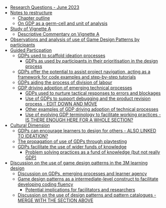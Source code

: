 -   [Research Questions - June 2023](#research-questions---june-2023)
-   [Notes to restructure](#notes-to-restructure)
    -   [Chapter outline](#chapter-outline)
    -   [On GDP as a germ-cell and unit of
        analysis](#on-gdp-as-a-germ-cell-and-unit-of-analysis)
-   [Study of Vignette A](#study-of-vignette-a)
    -   [Descriptive Commentary on Vignette
        A](#descriptive-commentary-on-vignette-a)
-   [Observations and analysis of use of Game Design Patterns by
    participants](#observations-and-analysis-of-use-of-game-design-patterns-by-participants)
-   [Guided Particpation](#guided-particpation)
    -   [GDPs used to scaffold ideation
        processes](#gdps-used-to-scaffold-ideation-processes)
        -   [GDPs as used by participants in their prioritisation in the
            design
            process](#gdps-as-used-by-participants-in-their-prioritisation-in-the-design-process)
    -   [GDPs offer the potential to assist project navigation, acting
        as a framework for code examples and step-by-step
        tutorials](#gdps-offer-the-potential-to-assist-project-navigation-acting-as-a-framework-for-code-examples-and-step-by-step-tutorials)
    -   [GDPs aiding the process of division of
        labour](#gdps-aiding-the-process-of-division-of-labour)
    -   [GDP driving adoption of emerging technical
        processes](#gdp-driving-adoption-of-emerging-technical-processes)
        -   [GDPs used to nurture tactical responses to errors and
            blockages](#gdps-used-to-nurture-tactical-responses-to-errors-and-blockages)
        -   [Use of GDPs to support debugging and the product revision
            process - EDIT DOWN AND
            MOVE](#use-of-gdps-to-support-debugging-and-the-product-revision-process---edit-down-and-move)
        -   [Other examples of GDP driving adoption of technical
            processes](#other-examples-of-gdp-driving-adoption-of-technical-processes)
        -   [Use of evolving GDP terminology to facilitate working
            practices - IS THERE ENOUGH HERE FOR A WHOLE
            SECTION?](#use-of-evolving-gdp-terminology-to-facilitate-working-practices---is-there-enough-here-for-a-whole-section)
-   [Cultural Dimension](#cultural-dimension)
    -   [GDPs can encourage learners to design for others - ALSO LINKED
        TO
        IDEATION?](#gdps-can-encourage-learners-to-design-for-others---also-linked-to-ideation)
    -   [The propagation of use of GDPs through
        playtesting](#the-propagation-of-use-of-gdps-through-playtesting)
    -   [GDPs facilitate the use of wider funds of
        knowledge](#gdps-facilitate-the-use-of-wider-funds-of-knowledge)
        -   [Problem solving practices as a fund of knowledge (but not
            really
            GDP)](#problem-solving-practices-as-a-fund-of-knowledge-but-not-really-gdp)
-   [Discussion on the use of game design patterns in the 3M learning
    design](#discussion-on-the-use-of-game-design-patterns-in-the-3m-learning-design)
    -   [Discussion on GDPs, emerging processes and learner
        agency](#discussion-on-gdps-emerging-processes-and-learner-agency)
    -   [Game design patterns as a intermediate-level construct to
        facilitate developing coding
        fluency](#game-design-patterns-as-a-intermediate-level-construct-to-facilitate-developing-coding-fluency)
        -   [Potential implications for facilitators and
            researchers](#potential-implications-for-facilitators-and-researchers)
    -   [Discussion on the use of design patterns and pattern
        catalogues - MERGE WITH THE SECTION
        ABOVE](#discussion-on-the-use-of-design-patterns-and-pattern-catalogues---merge-with-the-section-above)
